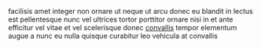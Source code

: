 facilisis amet integer non ornare ut neque ut arcu donec eu blandit in lectus
est pellentesque nunc vel ultrices tortor porttitor ornare nisi in et ante
efficitur vel vitae et vel scelerisque donec
[convallis](generated_webpages/turpis1.md) tempor elementum augue a nunc eu
nulla quisque curabitur leo vehicula at convallis